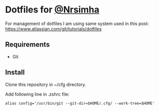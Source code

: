 # Dotfiles for [@Nrsimha](https://vedabase.io/en/)

For management of dotfiles I am using same system used in this post: https://www.atlassian.com/git/tutorials/dotfiles

## Requirements

- Git

## Install

Clone this repository in ~/cfg directory.

Add following line in .zshrc file:

`alias config='/usr/bin/git --git-dir=$HOME/.cfg/ --work-tree=$HOME'`


